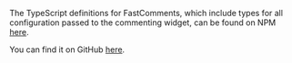 The TypeScript definitions for FastComments, which include types for all configuration passed to the commenting
widget, can be found on NPM <a href="https://www.npmjs.com/package/fastcomments-typescript" target="_blank">here</a>.

You can find it on GitHub <a href="https://github.com/FastComments/fastcomments-typescript/" target="_blank">here</a>.
